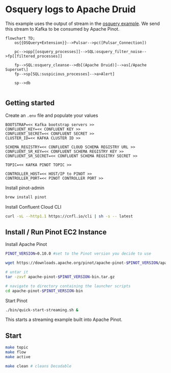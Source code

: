# Osquery logs to Apache Druid

This example uses the output of stream in the [osquery example](../osquery/). We send this stream to Kafka to be consumed by Apache Pinot.

```mermaid
flowchart TD;
    os{{OSQuery+Extension}}-->Pulsar-->pc([Pulsar_Connection])
    
    pc-->opp[[osquery_processes]]-->SQL:osquery_filter_noise-->fp[[filtered_processes]]

    fp-->SQL:osquery_cleanse-->db[(Apache Druid)]-->as[/Apache Superset\]
    fp-->sp[SQL:suspicious_processes]-->a>Alert]

    sp-->db


```

## Getting started

Create an `.env` file and populate your values

```
BOOTSTRAP=<< Kafka bootstrap servers >>
CONFLUENT_KEY=<< CONFLUENT KEY >>
CONFLUENT_SECRET=<< CONFLUENT SECRET >>
CLUSTER_ID=<< KAFKA CLUSTER ID >>

SCHEMA_REGISTRY=<< CONFLUENT CLOUD SCHEMA REGISTRY URL >>
CONFLUENT_SR_KEY=<< CONFLUENT SCHEMA REGISTRY KEY >>
CONFLUENT_SR_SECRET=<< CONFLUENT SCHEMA REGSITRY SECRET >>

TOPIC=<< KAFKA PINOT TOPIC >>

CONTROLLER_HOST=<< HOST/IP to PINOT >>
CONTROLLER_PORT=<< PINOT CONTROLLER PORT >>
```

Install pinot-admin

```bash
brew install pinot
```

Install Confluent Cloud CLI

```bash
curl -sL --http1.1 https://cnfl.io/cli | sh -s -- latest
```

## Install / Run Pinot EC2 Instance

Install Apache Pinot

```bash
PINOT_VERSION=0.10.0 #set to the Pinot version you decide to use

wget https://downloads.apache.org/pinot/apache-pinot-$PINOT_VERSION/apache-pinot-$PINOT_VERSION-bin.tar.gz

# untar it
tar -zxvf apache-pinot-$PINOT_VERSION-bin.tar.gz

# navigate to directory containing the launcher scripts
cd apache-pinot-$PINOT_VERSION-bin
```

Start Pinot

```bash
./bin/quick-start-streaming.sh &
```

This starts a streaming example built into Apache Pinot. 

## Start

```bash
make topic
make flow
make active

make clean # cleans Decodable
```


